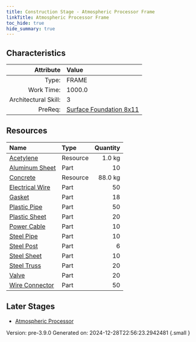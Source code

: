 ```yaml
---
title: Construction Stage - Atmospheric Processor Frame
linkTitle: Atmospheric Processor Frame
toc_hide: true
hide_summary: true
---
```


## Characteristics

| Attribute      | Value |
|--------:|:------|
|Type:|FRAME|
|Work Time:|1000.0|
|Architectural Skill:|3|
|PreReq:|[Surface Foundation 8x11](/docs/definitions/construction/surface-foundation-8x11)|

## Resources

| Name | Type | Quantity |
|:-----|:-----|-----:|
|[Acetylene](/docs/definitions/resource/acetylene)|Resource|1.0 kg|
|[Aluminum Sheet](/docs/definitions/part/aluminum-sheet)|Part|10|
|[Concrete](/docs/definitions/resource/concrete)|Resource|88.0 kg|
|[Electrical Wire](/docs/definitions/part/electrical-wire)|Part|50|
|[Gasket](/docs/definitions/part/gasket)|Part|18|
|[Plastic Pipe](/docs/definitions/part/plastic-pipe)|Part|50|
|[Plastic Sheet](/docs/definitions/part/plastic-sheet)|Part|20|
|[Power Cable](/docs/definitions/part/power-cable)|Part|10|
|[Steel Pipe](/docs/definitions/part/steel-pipe)|Part|10|
|[Steel Post](/docs/definitions/part/steel-post)|Part|6|
|[Steel Sheet](/docs/definitions/part/steel-sheet)|Part|10|
|[Steel Truss](/docs/definitions/part/steel-truss)|Part|20|
|[Valve](/docs/definitions/part/valve)|Part|20|
|[Wire Connector](/docs/definitions/part/wire-connector)|Part|50|

## Later Stages
- [Atmospheric Processor](/docs/definitions/construction/atmospheric-processor)


Version: pre-3.9.0 Generated on: 2024-12-28T22:56:23.2942481
{.small }
